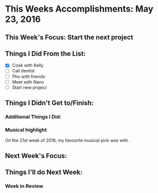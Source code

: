 # This Weeks Accomplishments: May 23, 2016

## This Week's Focus: Start the next project

## Things I Did From the List:
- [x] Cook with Kelly
- [ ] Call dentist
- [ ] Pho with friends
- [ ] Meet with Nano
- [ ] Start new project

## Things I Didn't Get to/Finish:

### Additional Things I Did:

### Musical highlight
On the 21st week of 2016, my favourite musical pick was []() with []().

## Next Week's Focus:

## Things I'll do Next Week:

### Week in Review
